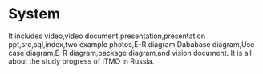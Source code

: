 # System
It includes video,video document,presentation,presentation ppt,src,sql,index,two example photos,E-R diagram,Dababase diagram,Use case diagram,E-R diagram,package diagram,and vision document. It is all about the study progress of ITMO in Russia.
